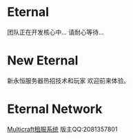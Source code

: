 # Eternal

团队正在开发核心中...
请耐心等待...

# New Eternal

新永恒服务器热招技术和玩家
欢迎前来体验。

# Eternal Network

[Multicraft租服系统](https://yhmcpe.com)
版主QQ:2081357801
